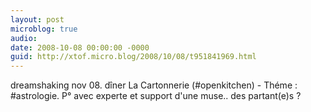 ```yaml
---
layout: post
microblog: true
audio: 
date: 2008-10-08 00:00:00 -0000
guid: http://xtof.micro.blog/2008/10/08/t951841969.html
---
```

dreamshaking nov 08. dîner La Cartonnerie (#openkitchen) - Théme : #astrologie. P° avec experte et support d'une muse.. des partant(e)s ?
